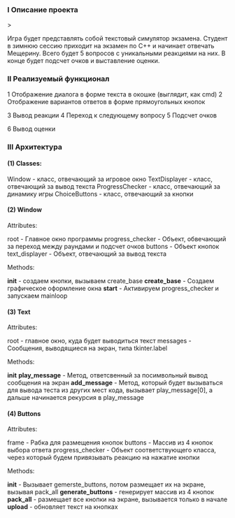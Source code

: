 <h3>I Описание проекта</h3>>

Игра будет представлять собой текстовый симулятор экзамена. Студент в зимнюю сессию приходит на экзамен по С++ и начинает отвечать Мещерину.
Всего будет 5 вопросов с уникальными реакциями на них. В конце будет подсчет очков и выставление оценки.

<h3>II Реализуемый функционал</h3>

1 Отображение диалога в форме текста в окошке (выглядит, как cmd)
2 Отображение вариантов ответов в форме прямоугольных кнопок

3 Вывод реакции
4 Переход к следующему вопросу
5 Подсчет очков

6 Вывод оценки

<h3>III Архитектура</h3>

<h4>(1) Classes:</h4>

  Window - класс, отвечающий за игровое окно
  TextDisplayer - класс, отвечающий за вывод текста
  ProgressChecker - класс, отвечающий за динамику игры
  ChoiceButtons - класс, отвечающий за кнопки

<h4>(2) Window</h4>

Attributes:

  root - Главное окно программы
  progress_checker - Объект, обвечающий за переход между раундами и подсчет очков
  buttons - Объект кнопок
  text_displayer - Объект, отвечающий за вывод текста

Methods:

  __init__ - создаем кнопки, вызываем create_base
  __create_base__ - Создаем графическое оформление окна
  __start__ - Активируем progress_checker и запускаем mainloop

<h4>(3) Text</h4>

Attributes:

  root - главное окно, куда будет выводиться текст
  messages - Сообщения, выводящиеся на экран, типа tkinter.label

Methods:

  __init__ 
  __play_message__ - Метод, ответсвенный за посимвольный вывод сообщения на экран
  __add_message__ - Метод, который будет вызываться для вывода теста из других мест кода, вызывает play_message[0],
                а дальше начинается рекурсия в play_message

<h4>(4) Buttons</h4>

Attributes:

  frame - Рабка для размещения кнопок
  buttons - Массив из 4 кнопок выбора ответа
  progress_checker - Объект соответствующего класса, через который будем привязывать реакцию на нажатие кнопки

Methods:

  __init__ - Вызывает gemerste_buttons, потом размещает их на экране, вызывая pack_all
  __generate_buttons__ - генерирует массив из 4 кнопок
  __pack_all__ - размещает все кнопки на экране, вызывается только в начале
  __upload__ - обновляет текст на кнопках
  
